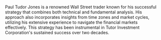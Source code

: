 Paul Tudor Jones is a renowned Wall Street trader known for his successful strategy that combines both technical and fundamental analysis. His approach also incorporates insights from time zones and market cycles, utilizing his extensive experience to navigate the financial markets effectively. This strategy has been instrumental in Tutor Investment Corporation's sustained success over two decades.

